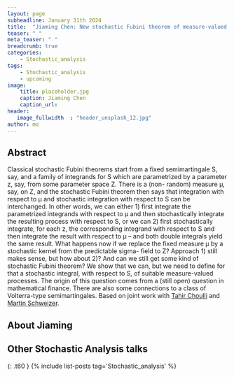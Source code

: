 ```yaml
---
layout: page
subheadline: January 31th 2024
title:  "Jiaming Chen: New stochastic Fubini theorem of measure-valued  processes via stochastic integration"
teaser: " "
meta_teaser: " "
breadcrumb: true
categories:
    - Stochastic_analysis
tags:
    - Stochastic_analysis
    - upcoming
image:
    title: placeholder.jpg
    caption: Jiaming Chen
    caption_url: 
header:
   image_fullwidth  : "header_unsplash_12.jpg"
author: mo
---
```



## Abstract

Classical stochastic Fubini theorems start from a fixed semimartingale S, say, and a family of integrands for S which are parametrized by a parameter z, say, from some parameter space Z. There is a (non- random) measure μ, say, on Z, and the stochastic Fubini theorem then says that integration with respect to μ and stochastic integration with respect to S can be interchanged. In other words, we can either 1) first integrate the parametrized integrands with respect to μ and then stochastically integrate the resulting process with respect to S, or we can 2) first stochastically integrate, for each z, the corresponding integrand with respect to S and then integrate the result with respect to μ – and both double integrals yield the same result. What happens now if we replace the fixed measure μ by a stochastic kernel from the predictable sigma- field to Z? Approach 1) still makes sense, but how about 2)? And can we still get some kind of stochastic Fubini theorem? We show that we can, but we need to define for that a stochastic integral, with respect to S, of suitable measure-valued processes. The origin of this question comes from a (still open) question in mathematical finance. There are also some connections to a class of Volterra-type semimartingales. Based on joint work with [Tahir Choulli](https://apps.ualberta.ca/directory/person/tchoulli) and [Martin Schweizer](https://math.ethz.ch/research/insurance-mathematics-stochastic-finance/martin-schweizer.html).

## About Jiaming


## Other Stochastic Analysis talks
{: .t60 }
{% include list-posts tag='Stochastic_analysis' %}
